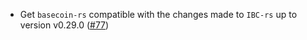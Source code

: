 - Get `basecoin-rs` compatible with the changes made to `IBC-rs` up to version v0.29.0
  ([#77](https://github.com/informalsystems/basecoin-rs/issues/77))